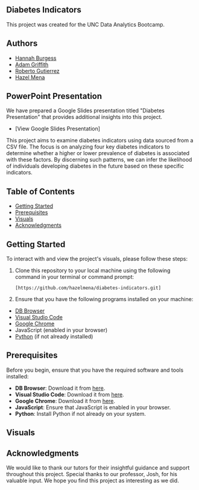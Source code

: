 ## Diabetes Indicators
This project was created for the UNC Data Analytics Bootcamp.

## Authors
- [Hannah Burgess](https://github.com/hannahburgess13)
- [Adam Griffith](https://github.com/adamg7100)
- [Roberto Gutierrez](https://github.com/Rgutierrez11)
- [Hazel Mena](https://github.com/hazelmena)

## PowerPoint Presentation
We have prepared a Google Slides presentation titled "Diabetes Presentation" that provides additional insights into this project.

- [View Google Slides Presentation]


This project aims to examine diabetes indicators using data sourced from a CSV file. The focus is on analyzing four key diabetes indicators to determine whether a higher or lower prevalence of diabetes is associated with these factors. By discerning such patterns, we can infer the likelihood of individuals developing diabetes in the future based on these specific indicators.

## Table of Contents
- [Getting Started](#getting-started)
- [Prerequisites](#prerequisites)
- [Visuals](#Visuals)
- [Acknowledgments](#Acknowledgments)

## Getting Started

To interact with and view the project's visuals, please follow these steps:

1. Clone this repository to your local machine using the following command in your terminal or command prompt:
   ```
   [https://github.com/hazelmena/diabetes-indicators.git]
   ```


2. Ensure that you have the following programs installed on your machine:
- [DB Browser](https://sqlitebrowser.org/dl/)
- [Visual Studio Code](https://code.visualstudio.com/)
- [Google Chrome](https://www.google.com/chrome/)
- JavaScript (enabled in your browser)
- [Python](https://www.python.org/) (if not already installed)


## Prerequisites

Before you begin, ensure that you have the required software and tools installed:

- **DB Browser**: Download it from [here](https://sqlitebrowser.org/dl/).
- **Visual Studio Code**: Download it from [here](https://code.visualstudio.com/).
- **Google Chrome**: Download it from [here](https://www.google.com/chrome/).
- **JavaScript**: Ensure that JavaScript is enabled in your browser.
- **Python**: Install Python if not already on your system.


## Visuals




## Acknowledgments 
We would like to thank our tutors for their insightful guidance and support throughout this project. Special thanks to our professor, Josh, for his valuable input. We hope you find this project as interesting as we did.


